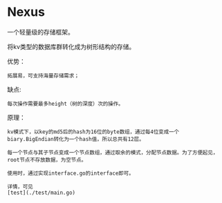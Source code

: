 # Nexus

一个轻量级的存储框架。

将kv类型的数据库群转化成为树形结构的存储。

优势：

	拓展易，可支持海量存储需求；

缺点:

	每次操作需要最多height（树的深度）次的操作。


原理：

	kv模式下，以key的md5后的hash为16位的byte数组，通过每4位变成一个biary.BigEndian转化为一个hash值，所以总共有12层。

	每一个节点与其子节点变成一个节点数组，通过取余的模式，分配节点数据。为了方便起见，root节点不存放数据，为空节点。

	使用时，通过实现interface.go的interface即可。

	详情，可见
    [test](./test/main.go)
